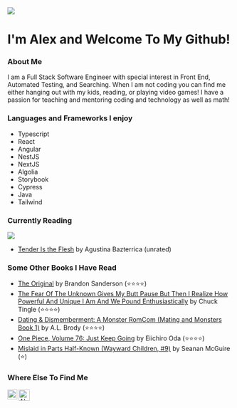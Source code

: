 <img src="https://c.tenor.com/-Kgr-uW4GA8AAAAi/hello.gif"/> 

# I'm Alex and Welcome To My Github!

### About Me
  I am a Full Stack Software Engineer with special interest in Front End, Automated Testing, and Searching.  When I am not coding you can find me either hanging out 
  with my kids, reading, or playing video games!  I have a passion for teaching and mentoring coding and technology as well as math!
  
### Languages and Frameworks I enjoy
- Typescript
- React
- Angular
- NestJS
- NextJS
- Algolia
- Storybook
- Cypress 
- Java
- Tailwind


### Currently Reading
 <img src="https://c.tenor.com/CsPCJHIlhy8AAAAC/frantic-studying.gif" />
 
 <!-- GOODREADS-LIST:START -->
- [Tender Is the Flesh](https://www.goodreads.com/review/show/7276253293?utm_medium=api&utm_source=rss) by Agustina Bazterrica (unrated)
<!-- GOODREADS-LIST:END -->
 
### Some Other Books I Have Read 
<!-- GOODREADS-READ-LIST:START -->
- [The Original](https://www.goodreads.com/review/show/6716334431?utm_medium=api&utm_source=rss) by Brandon Sanderson (⭐⭐⭐⭐)
- [The Fear Of The Unknown Gives My Butt Pause But Then I Realize How Powerful And Unique I Am And We Pound Enthusiastically](https://www.goodreads.com/review/show/6290229035?utm_medium=api&utm_source=rss) by Chuck Tingle (⭐⭐⭐⭐)
- [Dating & Dismemberment: A Monster RomCom (Mating and Monsters Book 1)](https://www.goodreads.com/review/show/6243871269?utm_medium=api&utm_source=rss) by A.L. Brody (⭐⭐⭐⭐)
- [One Piece, Volume 76: Just Keep Going](https://www.goodreads.com/review/show/5870794035?utm_medium=api&utm_source=rss) by Eiichiro Oda (⭐⭐⭐⭐)
- [Mislaid in Parts Half-Known (Wayward Children, #9)](https://www.goodreads.com/review/show/6168489868?utm_medium=api&utm_source=rss) by Seanan McGuire (⭐)
<!-- GOODREADS-READ-LIST:END -->

### Where Else To Find Me
<a href="https://www.linkedin.com/in/alexandria-piatt-189505120/">
  <img align="left" alt="Alex's LinkedIn" width="22px" src="https://raw.githubusercontent.com/peterthehan/peterthehan/master/assets/linkedin.svg" />
</a>
<a href="https://www.goodreads.com/user/show/21969908-alexandria-marie">
  <img align="left" alt="Alex's Goodreads" width="25px" src="https://upload.wikimedia.org/wikipedia/commons/5/5a/Goodreads_logo_-_SuperTinyIcons.svg" />
</a>
<!---
amrunnells/amrunnells is a ✨ special ✨ repository because its `README.md` (this file) appears on your GitHub profile.
You can click the Preview link to take a look at your changes.
--->
